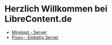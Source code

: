 # Herzlich Willkommen bei LibreContent.de

* [Minetest - Server](./minetest.md)
* [Proxy - Embetty Server](./proxy.md)
